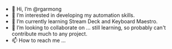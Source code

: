 - 👋 Hi, I’m @rgarmong
- 👀 I’m interested in developing my automation skills.
- 🌱 I’m currently learning Stream Deck and Keyboard Maestro.
- 💞️ I’m looking to collaborate on ... still learning, so probably can't contribute much to any project.
- 📫 How to reach me ...

<!---
rgarmong/rgarmong is a ✨ special ✨ repository because its `README.md` (this file) appears on your GitHub profile.
You can click the Preview link to take a look at your changes.
--->
